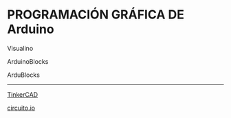 # PROGRAMACIÓN GRÁFICA DE Arduino

Visualino

ArduinoBlocks

ArduBlocks

***

[TinkerCAD](https://www.tinkercad.com)

[circuito.io](https://circuito.io/app)
